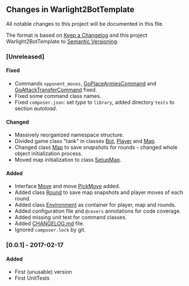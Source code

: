 ## Changes in Warlight2BotTemplate

All notable changes to this project will be documented in this file.

The format is based on [Keep a Changelog](http://keepachangelog.com/) and this project Warlight2BotTemplate to [Semantic Versioning](http://semver.org/).

### [Unreleased]
#### Fixed
- Commands `opponent_moves`, [GoPlaceArmiesCommand](src/Command/GoPlaceArmiesCommand.php) and [GoAttackTransferCommand](src/Command/GoAttackTransferCommand.php) fixed.
- Fixed some command class names.
- Fixed `composer.json`: set _type_ to `library`, added directory `tests` to section _autoload_.
#### Changed
- Massively reorganized namespace structure.
- Divided game class "tank" in classes [Bot](src/Bot.php), [Player](src/Game/Player.php) and [Map](src/Game/Map.php).
- Changed class [Map](src/Game/Map.php) to save _snapshots_ for rounds - changed whole object initialization process.
- Moved map initialization to class [SetupMap](src/Game/SetupMap.php).
#### Added
- Interface [Move](src/Game/Move/Move) and move [PickMove](src/Game/Move/PickMove) added.
- Added class [Round](src/Game/Round.php) to save map snapshots and player moves of each round.
- Added class [Environment](src/Game/Environment.php) as container for player, map and rounds.
- Added configuration file and `@covers` annotations for code coverage.
- Added missing unit test for command classes.
- Added [CHANGELOG.md](CHANGELOG.md) file.
- Ignored `composer.lock` by git.
 
### [0.0.1] - 2017-02-17
#### Added
- First (unusable) version
- First UnitTests